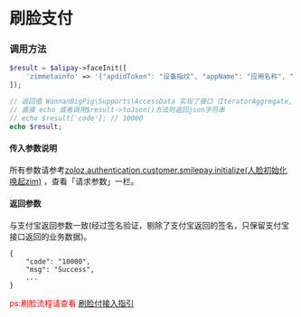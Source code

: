 # 刷脸支付

### 调用方法

```php
$result = $alipay->faceInit([
    'zimmetainfo' => '{"apdidToken": "设备指纹", "appName": "应用名称", "appVersion": "应用版本", "bioMetaInfo": "生物信息如 2.3.0:3,-4"}',
]);

// 返回值 WannanBigPig\Supports\AccessData 实现了接口（IteratorAggregate, ArrayAccess, Serializable, Countable）
// 直接 echo 或者调用$result->toJson()方法则返回json字符串
// echo $result['code']; // 10000
echo $result;

```

#### 传入参数说明

所有参数请参考[zoloz.authentication.customer.smilepay.initialize\(人脸初始化唤起zim\)](https://docs.open.alipay.com/api_46/zoloz.authentication.customer.smilepay.initialize) ，查看「请求参数」一栏。

#### 返回参数

与支付宝返回参数一致\(经过签名验证，剔除了支付宝返回的签名，只保留支付宝接口返回的业务数据\)。

```text
{
    "code": "10000",
    "msg": "Success",
    ...
}
```
<font color="red">ps:刷脸流程请查看 [刷脸付接入指引](https://docs.open.alipay.com/20180402104715814204/quickstart/)</font>
